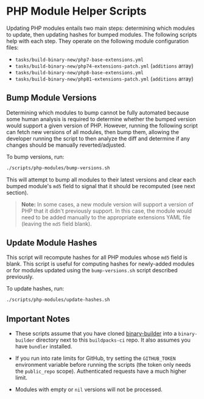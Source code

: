 # PHP Module Helper Scripts

Updating PHP modules entails two main steps: determining which modules to update, then updating hashes for bumped modules. The following scripts help with each step. They operate on the following module configuration files:

- `tasks/build-binary-new/php7-base-extensions.yml`
- `tasks/build-binary-new/php74-extensions-patch.yml` (`additions` array)
- `tasks/build-binary-new/php8-base-extensions.yml`
- `tasks/build-binary-new/php81-extensions-patch.yml` (`additions` array)

## Bump Module Versions

Determining which modules to bump cannot be fully automated because some human analysis is required to determine whether the bumped version would support a given version of PHP. However, running the following script can fetch new versions of all modules, then bump them, allowing the developer running the script to then analyze the diff and determine if any changes should be manually reverted/adjusted.

To bump versions, run:

```bash
./scripts/php-modules/bump-versions.sh
```

This will attempt to bump all modules to their latest versions and clear each bumped module's `md5` field to signal that it should be recomputed (see next section).

> **Note:** In some cases, a new module version will support a version of PHP that it didn't previously support. In this case, the module would need to be added manually to the appropriate extensions YAML file (leaving the `md5` field blank).

## Update Module Hashes

This script will recompute hashes for all PHP modules whose `md5` field is blank. This script is useful for computing hashes for newly-added modules or for modules updated using the `bump-versions.sh` script described previously.

To update hashes, run:

```bash
./scripts/php-modules/update-hashes.sh
```

## Important Notes

- These scripts assume that you have cloned [binary-builder](https://github.com/cloudfoundry/binary-builder) into a `binary-builder` directory next to this `buildpacks-ci` repo. It also assumes you have `bundler` installed.

- If you run into rate limits for GitHub, try setting the `GITHUB_TOKEN` environment variable before running the scripts (the token only needs the `public_repo` scope). Authenticated requests have a much higher limit.

- Modules with empty or `nil` versions will not be processed.
